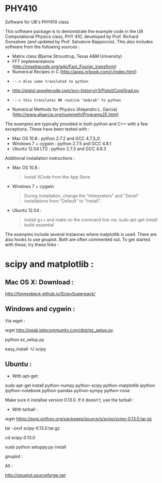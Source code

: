 PHY410
======

Software for UB's PHY410 class


This software package is to demonstrate the example code in the
UB Computational Physics class, PHY 410, developed by
Prof. Richard Gonsalves (and updated by Prof. Salvatore Rappoccio).
This also includes software from the following sources : 

- Matrix class (Bjarne Stroustrup, Texas A&M University)
- FFT implementations (http://rosettacode.org/wiki/Fast_Fourier_transform)
- Numerical Recipes in C (http://apps.nrbook.com/c/index.html)
-     ---> Also some translated to python
- http://pistol.googlecode.com/svn-history/r3/Pistol/ConjGrad.py
-     ---> this translates NR routine "mnbrak" to python
- Numerical Methods for Physics (Alejandro L. Garcia) (http://www.algarcia.org/nummeth/Programs2E.html)

The examples are typically provided in both python and C++ with
a few exceptions. These have been tested with :
 - Mac OS 10.8 : python 2.7.2 and GCC 4.7.3_0.
 - Windows 7 + cygwin : python 2.7.5 and GCC 4.8.1
 - Ubuntu 12.04 LTS : python 2.7.3 and GCC 4.6.3

Additional installation instructions : 
 - Mac OS 10.8 :
    > Install XCode from the App Store
 - Windows 7 + cygwin
    > During installation, change the "Interpreters" 
      and "Devel" installations from "Default" to "Install". 
 - Ubuntu 12.04 : 
    > Install g++ and make on the command line via:
      sudo apt-get install build-essential

The examples include several instances where matplotlib is used. 
There are also hooks to use gnuplot. Both are often commented
out. To get started with these, try these links : 




scipy and matplotlib : 
======================

Mac OS X: Download :
--------------------

http://fonnesbeck.github.io/ScipySuperpack/



Windows and cygwin : 
---------------------

Via wget : 

wget http://peak.telecommunity.com/dist/ez_setup.py

python ez_setup.py

easy_install -U scipy




Ubuntu : 
--------

* With apt-get:

sudo apt-get install python-numpy python-scipy python-matplotlib ipython ipython-notebook python-pandas python-sympy python-nose

Make sure it installse version 0.13.0. If it doesn't, use the tarball : 

* With tarball : 
 
wget https://pypi.python.org/packages/source/s/scipy/scipy-0.13.0.tar.gz

tar -zxvf scipy-0.13.0.tar.gz

cd scipy-0.13.0

sudo python setuppy.py install







gnuplot :

All :

http://gnuplot.sourceforge.net
